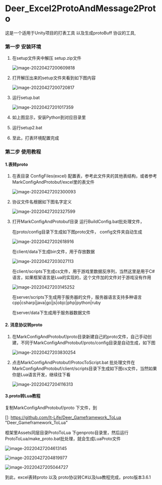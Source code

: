 # Deer_Excel2ProtoAndMessage2Proto
这是一个适用于Unity项目的打表工具 以及生成protoBuff 协议的工具,

[实际应用于在Unity框架库]: https://github.com/It-Life/Deer_Gameframework_ToLua
[基于wincc0823库 Excel2Proto]: https://github.com/wincc0823/Excel2Protobuf

### 第一步 安装环境

1. 在setup文件夹中解压 setup.zip文件

   ![image-20220427200609818](D:\Github\Deer_Excel2Proto\setup\tempImage\image-20220427200609818.png)

2. 打开解压出来的setup文件夹看到如下图内容

   ![image-20220427200720817](D:\Github\Deer_Excel2Proto\setup\tempImage\image-20220427200720817.png)

3. 运行setup.bat

   ![image-20220427201017359](D:\Github\Deer_Excel2Proto\setup\tempImage\image-20220427201017359.png)

4. 如上图显示，安装Python到对应目录里

5. 运行setup2.bat

6. 至此，打表环境配置完成

### 第二步 使用教程

#### 1.表转proto

1. 在表目录 ConfigFiles(excel) 配置表，参考此文件夹的其他表结构，或者参考MarkConfigAndProtobuf/excel里的表文件

   ![image-20220427202300093](D:\Github\Deer_Excel2Proto\setup\tempImage\image-20220427202300093.png)

2. 协议文件名根据如下图名字定义

   ![image-20220427202327599](D:\Github\Deer_Excel2Proto\setup\tempImage\image-20220427202327599.png)

3. 打开MarkConfigAndProtobuf目录 运行BuildConfig.bat批处理文件，

   在proto/config目录下生成如下图proto文件， config文件夹自动生成

   ![image-20220427202618916](D:\Github\Deer_Excel2Proto\setup\tempImage\image-20220427202618916.png)

   在client/data下生成bin文件，用于存放数据

   ![image-20220427203027113](D:\Github\Deer_Excel2Proto\setup\tempImage\image-20220427203027113.png)

   在client/scripts下生成cs文件，用于游戏里数据反序列，当然这里是用于C#语言，如果框架语言是Lua的实现的，这个文件加的文件对于游戏没有作用

   ![image-20220427203145252](D:\Github\Deer_Excel2Proto\setup\tempImage\image-20220427203145252.png)

   在server/scripts下生成用于服务器的文件，服务器语言支持多种语言 cpp|csharp|java|go|js|objc|php|python|ruby

   在server/data下生成用于服务器数据文件

#### 2. 消息协议转proto

1. 在MarkConfigAndProtobuf/proto目录新建自己的proto文件，自己手动创建，不同于MarkConfigAndProtobuf/proto/config目录是自动生成，如下图

   ![image-20220427203830254](D:\Github\Deer_Excel2Proto\setup\tempImage\image-20220427203830254.png)

2. 点击MarkConfigAndProtobuf/ProtocToScript.bat 批处理文件在MarkConfigAndProtobuf/client/scripts目录下生成如下图cs文件，当然如果你是Lua语言开发，继续往下看

   ![image-20220427204116313](D:\Github\Deer_Excel2Proto\setup\tempImage\image-20220427204116313.png)

   

####	3.proto转Lua教程

复制MarkConfigAndProtobuf/proto 下文件，到

[]: https://github.com/It-Life/Deer_Gameframework_ToLua	"Deer_Gameframework_ToLua"

框架里Assets同层目录ProtoToLua 下genproto目录里，然后运行ProtoToLua/make_proto.bat批处理，就会生成LuaProto文件

![image-20220427204613145](D:\Github\Deer_Excel2Proto\setup\tempImage\image-20220427204613145.png)

![image-20220427204819977](D:\Github\Deer_Excel2Proto\setup\tempImage\image-20220427204819977.png)

![image-20220427205044727](D:\Github\Deer_Excel2Proto\setup\tempImage\image-20220427205044727.png)

到此，excel表转proto 以及 proto协议转C#以及lua教程完成，proto版本3.6.1
